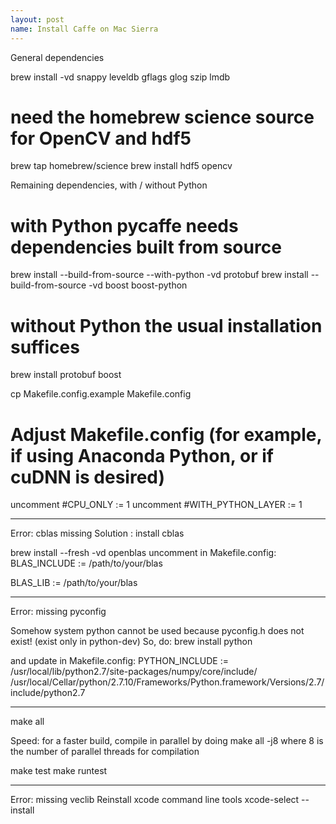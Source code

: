 ```yaml
---
layout: post
name: Install Caffe on Mac Sierra
---
```


General dependencies

brew install -vd snappy leveldb gflags glog szip lmdb
# need the homebrew science source for OpenCV and hdf5
brew tap homebrew/science
brew install hdf5 opencv

Remaining dependencies, with / without Python

# with Python pycaffe needs dependencies built from source
brew install --build-from-source --with-python -vd protobuf
brew install --build-from-source -vd boost boost-python
# without Python the usual installation suffices
brew install protobuf boost


cp Makefile.config.example Makefile.config
# Adjust Makefile.config (for example, if using Anaconda Python, or if cuDNN is desired)

uncomment #CPU_ONLY := 1
uncomment #WITH_PYTHON_LAYER := 1

------------------
Error: cblas missing
Solution : install cblas

brew install --fresh -vd openblas
uncomment in Makefile.config:
BLAS_INCLUDE := /path/to/your/blas

BLAS_LIB := /path/to/your/blas

------------------

Error: missing pyconfig

Somehow system python cannot be used because pyconfig.h does not exist! (exist only in python-dev)
So, do:
brew install python 

and update in Makefile.config:
PYTHON_INCLUDE := /usr/local/lib/python2.7/site-packages/numpy/core/include/ /usr/local/Cellar/python/2.7.10/Frameworks/Python.framework/Versions/2.7/include/python2.7

------------------

make all

Speed: for a faster build, compile in parallel by doing make all -j8 where 8 is the number of parallel threads for compilation

make test
make runtest

------------------

Error: missing veclib
Reinstall xcode command line tools
xcode-select --install
